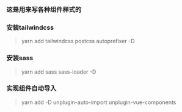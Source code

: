 ### 这是用来写各种组件样式的

### 安装tailwindcss
> yarn add tailwindcss postcss autoprefixer -D


### 安装sass
> yarn add sass sass-loader -D

### 实现组件自动导入
> yarn add -D unplugin-auto-import unplugin-vue-components
